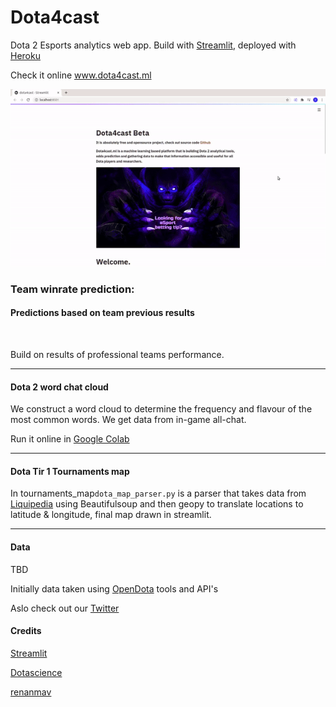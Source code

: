 # Dota4cast
Dota 2 Esports analytics web app. Build with [Streamlit](https://www.streamlit.io/), deployed with [Heroku](https://www.heroku.com/)

Check it online www.dota4cast.ml

![Alt Text](https://github.com/tarasevich-dmitry/Dota4cast/blob/master/images/demo.gif)


<h3> Team winrate prediction: </h3>

  <summary><h4>Predictions based on team previous results </h4></summary>
 <br>
  
  Build on results of professional teams performance. 
  
--- 
<h4>Dota 2 word chat cloud</h4>

We construct a word cloud to determine the frequency and flavour of the most common words. We get data from in-game all-chat.

Run it online in [Google Colab](https://colab.research.google.com/drive/11bQpWGrzySjMsiIRCwkUPVzZUvMbkkN1?usp=sharing)

---
<h4>Dota Tir 1 Tournaments map</h4>

In tournaments_map`dota_map_parser.py` is a parser that takes data from [Liquipedia](https://liquipedia.net/dota2/Tier_1_Tournaments) using Beautifulsoup
and then geopy to translate locations to latitude & longitude, final map drawn in streamlit. 

---
<h4>Data</h4>

TBD

Initially data taken using [OpenDota](www.opendota.com) tools and API's

Aslo check out our [Twitter](twitter.com/dota4cast)


<h4>Credits</h4>

[Streamlit](https://github.com/streamlit/streamlit)

[Dotascience](https://github.com/dotascience/dotascience-hackathon)

[renanmav](https://www.kaggle.com/renanmav/dota-2-game-prediction)

